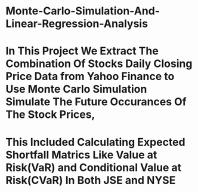 # Monte-Carlo-Simulation-And-Linear-Regression-Analysis
# In This Project We Extract The Combination Of Stocks Daily Closing Price Data from Yahoo Finance to Use Monte Carlo Simulation Simulate The Future Occurances Of The Stock Prices, 
# This Included Calculating Expected Shortfall Matrics Like Value at Risk(VaR) and Conditional Value at Risk(CVaR) In Both JSE and NYSE
